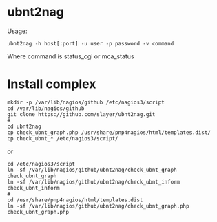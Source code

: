 
ubnt2nag
========

Usage:

	ubnt2nag -h host[:port] -u user -p password -v command

Where command is status_cgi or mca_status


Install complex
===============

	mkdir -p /var/lib/nagios/github /etc/nagios3/script
	cd /var/lib/nagios/github
	git clone https://github.com/slayer/ubnt2nag.git
	#
	cd ubnt2nag
	cp check_ubnt_graph.php /usr/share/pnp4nagios/html/templates.dist/
	cp check_ubnt_* /etc/nagios3/script/

or

	cd /etc/nagios3/script
	ln -sf /var/lib/nagios/github/ubnt2nag/check_ubnt_graph check_ubnt_graph
	ln -sf /var/lib/nagios/github/ubnt2nag/check_ubnt_inform check_ubnt_inform
	#
	cd /usr/share/pnp4nagios/html/templates.dist
	ln -sf /var/lib/nagios/github/ubnt2nag/check_ubnt_graph.php check_ubnt_graph.php

